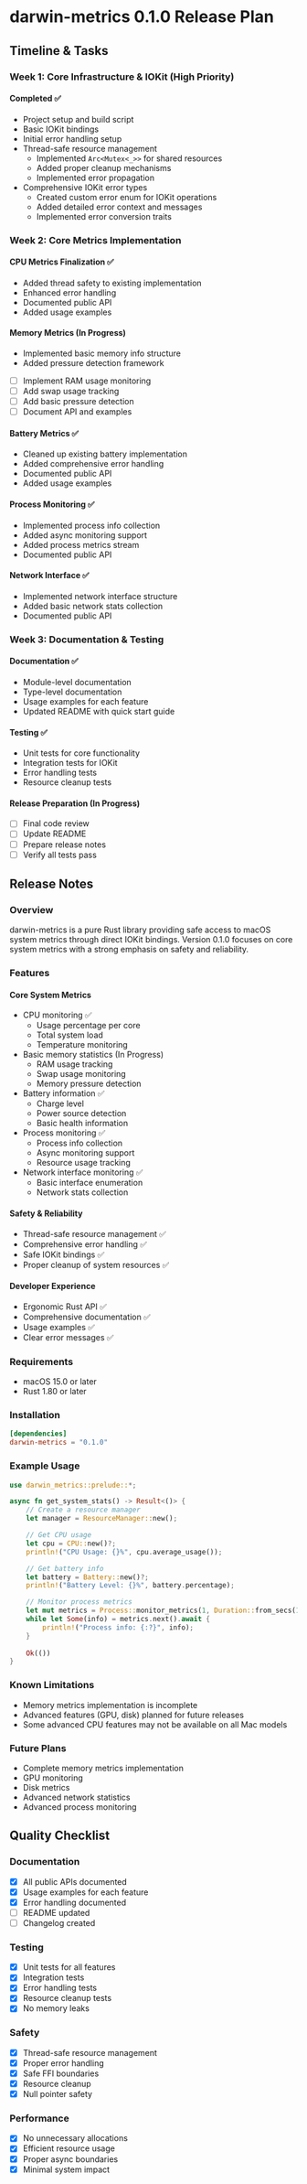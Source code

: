 # darwin-metrics 0.1.0 Release Plan

## Timeline & Tasks

### Week 1: Core Infrastructure & IOKit (High Priority)

#### Completed ✅

- Project setup and build script
- Basic IOKit bindings
- Initial error handling setup
- Thread-safe resource management
  - Implemented `Arc<Mutex<_>>` for shared resources
  - Added proper cleanup mechanisms
  - Implemented error propagation
- Comprehensive IOKit error types
  - Created custom error enum for IOKit operations
  - Added detailed error context and messages
  - Implemented error conversion traits

### Week 2: Core Metrics Implementation

#### CPU Metrics Finalization ✅

- Added thread safety to existing implementation
- Enhanced error handling
- Documented public API
- Added usage examples

#### Memory Metrics (In Progress)

- Implemented basic memory info structure
- Added pressure detection framework
- [ ] Implement RAM usage monitoring
- [ ] Add swap usage tracking
- [ ] Add basic pressure detection
- [ ] Document API and examples

#### Battery Metrics ✅

- Cleaned up existing battery implementation
- Added comprehensive error handling
- Documented public API
- Added usage examples

#### Process Monitoring ✅

- Implemented process info collection
- Added async monitoring support
- Added process metrics stream
- Documented public API

#### Network Interface ✅

- Implemented network interface structure
- Added basic network stats collection
- Documented public API

### Week 3: Documentation & Testing

#### Documentation ✅

- Module-level documentation
- Type-level documentation
- Usage examples for each feature
- Updated README with quick start guide

#### Testing ✅

- Unit tests for core functionality
- Integration tests for IOKit
- Error handling tests
- Resource cleanup tests

#### Release Preparation (In Progress)

- [ ] Final code review
- [ ] Update README
- [ ] Prepare release notes
- [ ] Verify all tests pass

## Release Notes

### Overview

darwin-metrics is a pure Rust library providing safe access to macOS system metrics through direct IOKit bindings. Version 0.1.0 focuses on core system metrics with a strong emphasis on safety and reliability.

### Features

#### Core System Metrics

- CPU monitoring ✅
  - Usage percentage per core
  - Total system load
  - Temperature monitoring
- Basic memory statistics (In Progress)
  - RAM usage tracking
  - Swap usage monitoring
  - Memory pressure detection
- Battery information ✅
  - Charge level
  - Power source detection
  - Basic health information
- Process monitoring ✅
  - Process info collection
  - Async monitoring support
  - Resource usage tracking
- Network interface monitoring ✅
  - Basic interface enumeration
  - Network stats collection

#### Safety & Reliability

- Thread-safe resource management ✅
- Comprehensive error handling ✅
- Safe IOKit bindings ✅
- Proper cleanup of system resources ✅

#### Developer Experience

- Ergonomic Rust API ✅
- Comprehensive documentation ✅
- Usage examples ✅
- Clear error messages ✅

### Requirements

- macOS 15.0 or later
- Rust 1.80 or later

### Installation

```toml
[dependencies]
darwin-metrics = "0.1.0"
```

### Example Usage

```rust
use darwin_metrics::prelude::*;

async fn get_system_stats() -> Result<()> {
    // Create a resource manager
    let manager = ResourceManager::new();

    // Get CPU usage
    let cpu = CPU::new()?;
    println!("CPU Usage: {}%", cpu.average_usage());

    // Get battery info
    let battery = Battery::new()?;
    println!("Battery Level: {}%", battery.percentage);

    // Monitor process metrics
    let mut metrics = Process::monitor_metrics(1, Duration::from_secs(1));
    while let Some(info) = metrics.next().await {
        println!("Process info: {:?}", info);
    }
    
    Ok(())
}
```

### Known Limitations

- Memory metrics implementation is incomplete
- Advanced features (GPU, disk) planned for future releases
- Some advanced CPU features may not be available on all Mac models

### Future Plans

- Complete memory metrics implementation
- GPU monitoring
- Disk metrics
- Advanced network statistics
- Advanced process monitoring

## Quality Checklist

### Documentation

- [x] All public APIs documented
- [x] Usage examples for each feature
- [x] Error handling documented
- [ ] README updated
- [ ] Changelog created

### Testing

- [x] Unit tests for all features
- [x] Integration tests
- [x] Error handling tests
- [x] Resource cleanup tests
- [x] No memory leaks

### Safety

- [x] Thread-safe resource management
- [x] Proper error handling
- [x] Safe FFI boundaries
- [x] Resource cleanup
- [x] Null pointer safety

### Performance

- [x] No unnecessary allocations
- [x] Efficient resource usage
- [x] Proper async boundaries
- [x] Minimal system impact
